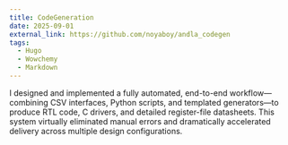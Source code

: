 ```yaml
---
title: CodeGeneration
date: 2025-09-01
external_link: https://github.com/noyaboy/andla_codegen
tags:
  - Hugo
  - Wowchemy
  - Markdown
---
```


I designed and implemented a fully automated, end-to-end workflow—combining CSV interfaces, Python scripts, and templated generators—to produce RTL code, C drivers, and detailed register-file datasheets. This system virtually eliminated manual errors and dramatically accelerated delivery across multiple design configurations.

<!--more-->
